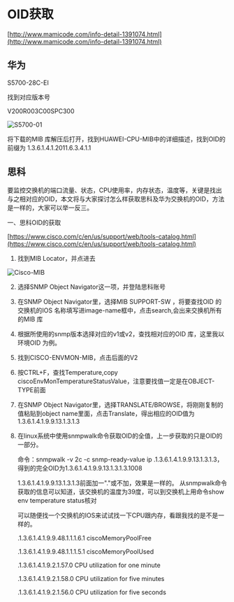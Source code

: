 # OID获取

[http://www.mamicode.com/info-detail-1391074.html](http://www.mamicode.com/info-detail-1391074.html)

## 华为

S5700-28C-EI

找到对应版本号

V200R003C00SPC300

![S5700-01](http://oi480zo5x.bkt.clouddn.com/S5700-01.png)

将下载的MIB 库解压后打开，找到HUAWEI-CPU-MIB中的详细描述，找到OID的前缀为
1.3.6.1.4.1.2011.6.3.4.1.1

## 思科

要监控交换机的端口流量、状态，CPU使用率，内存状态，温度等，关键是找出与之相对应的OID，本文将与大家探讨怎么样获取思科及华为交换机的OID，方法是一样的，大家可以举一反三。

一、思科OID的获取

[https://www.cisco.com/c/en/us/support/web/tools-catalog.html](https://www.cisco.com/c/en/us/support/web/tools-catalog.html)

1. 找到MIB Locator，并点进去

![Cisco-MIB](http://oi480zo5x.bkt.clouddn.com/Cisco-MIB.png)

2. 选择SNMP Object Navigator这一项，并登陆思科账号

3. 在SNMP Object Navigator里，选择MIB SUPPORT-SW ，将要查找OID 的交换机的IOS 名称填写进image-name框中，点击search,会出来交换机所有的MIB 库

4. 根据所使用的snmp版本选择对应的v1或v2，查找相对应的OID 库，这里我以环境OID 为例。

5. 找到CISCO-ENVMON-MIB，点击后面的V2

6. 按CTRL+F，查找Temperature,copy ciscoEnvMonTemperatureStatusValue，注意要找值一定是在OBJECT-TYPE前面

7. 在SNMP Object Navigator里，选择TRANSLATE/BROWSE，将刚刚复制的值粘贴到object name里面，点击Translate，得出相应的OID值为1.3.6.1.4.1.9.9.13.1.3.1.3

8. 在linux系统中使用snmpwalk命令获取OID的全值，上一步获取的只是OID的一部分。

    命令：snmpwalk -v 2c -c snmp-ready-value ip .1.3.6.1.4.1.9.9.13.1.3.1.3，得到的完全OID为1.3.6.1.4.1.9.9.13.1.3.1.3.1008

    1.3.6.1.4.1.9.9.13.1.3.1.3前面加一"."或不加，效果是一样的。
   从snmpwalk命令获取的信息可以知道，该交换机的温度为39度，可以到交换机上用命令show env temperature status核对

    可以随便找一个交换机的IOS来试试找一下CPU跟内存，看跟我找的是不是一样的。

    .1.3.6.1.4.1.9.9.48.1.1.1.6.1  ciscoMemoryPoolFree

    .1.3.6.1.4.1.9.9.48.1.1.1.5.1  ciscoMemoryPoolUsed

    .1.3.6.1.4.1.9.2.1.57.0  CPU utilization for one minute

    .1.3.6.1.4.1.9.2.1.58.0  CPU utilization for five minutes

    .1.3.6.1.4.1.9.2.1.56.0  CPU utilization for five seconds